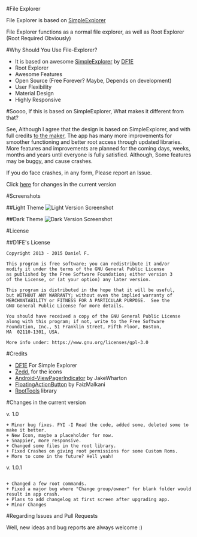 #File Explorer

File Explorer is based on [SimpleExplorer](https://github.com/DF1E/SimpleExplorer) 

File Explorer functions as a normal file explorer, as well as Root Explorer (Root Required Obviously)

#Why Should You Use File-Explorer?

+ It is based on awesome [SimpleExplorer](https://github.com/DF1E/SimpleExplorer) by [DF1E](https://github.com/DF1E) 
+ Root Explorer
+ Awesome Features
+ Open Source (Free Forever? Maybe, Depends on development)
+ User Flexibility
+ Material Design
+ Highly Responsive


#Soooo, If this is based on SimpleExplorer, What makes it different from that?

See, Although I agree that the design is based on SimpleExplorer, and with full credits [to the maker](https://github.com/DF1E),
The app has many more improvements for smoother functioning and better root access through updated libraries. More features and improvements are planned for the coming days, weeks, months and years until everyone is fully satisfied. Although, Some features may be buggy, and cause crashes. 

If you do face crashes, in any form, Please report an Issue.


Click [here](https://github.com/maysleazy/File-Explorer#changes-in-the-current-version) for changes in the current version


#Screenshots


##Light Theme
![Light Version Screenshot](https://raw.githubusercontent.com/maysleazy/File-Explorer/master/screenshots/Light.png)


##Dark Theme
![Dark Version Screenshot](https://raw.githubusercontent.com/maysleazy/File-Explorer/master/screenshots/Dark.png)



#License


##D1FE's License
````
Copyright 2013 - 2015 Daniel F.

This program is free software; you can redistribute it and/or
modify it under the terms of the GNU General Public License
as published by the Free Software Foundation; either version 3
of the License, or (at your option) any later version.

This program is distributed in the hope that it will be useful,
but WITHOUT ANY WARRANTY; without even the implied warranty of
MERCHANTABILITY or FITNESS FOR A PARTICULAR PURPOSE.  See the
GNU General Public License for more details.

You should have received a copy of the GNU General Public License
along with this program; if not, write to the Free Software
Foundation, Inc., 51 Franklin Street, Fifth Floor, Boston,
MA  02110-1301, USA.

More info under: https://www.gnu.org/licenses/gpl-3.0
````

#Credits

+ [DF1E](https://github.com/DF1E/SimpleExplorer) For Simple Explorer
+ [Zedd.](https://forum.xda-developers.com/member.php?u=4112951) for the icons
+ [Android-ViewPagerIndicator](https://github.com/JakeWharton/Android-ViewPagerIndicator) by JakeWharton
+ [FloatingActionButton](https://github.com/FaizMalkani/FloatingActionButton) by FaizMalkani
+ [RootTools](https://github.com/Stericson/RootTools) library


#Changes in the current version

v. 1.0
````
+ Minor bug fixes. FYI -I Read the code, added some, deleted some to make it better.
+ New Icon, maybe a placeholder for now.
+ Snappier, more responsive.
+ Changed some files in the root library.
+ Fixed Crashes on giving root permissions for some Custom Roms.
+ More to come in the future? Hell yeah!

````

v. 1.0.1
````

+ Changed a few root commands.
+ Fixed a major bug where "Change group/owner" for blank folder would result in app crash.
+ Plans to add changelog at first screen after upgrading app.
+ Minor Changes

````

#Regarding Issues and Pull Requests


Well, new ideas and bug reports are always welcome :)


